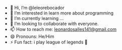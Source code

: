 - 👋 Hi, I’m @leleorebocador
- 👀 I’m interested in learn more about programming
- 🌱 I’m currently learning ...
- 💞️ I’m looking to collaborate with everyone.
- 📫 How to reach me: leonardosalles141@gmail.com
- 😄 Pronouns: He/Him
- ⚡ Fun fact: i play league of legends 🥸

<!---
leleorebocador/leleorebocador is a ✨ special ✨ repository because its `README.md` (this file) appears on your GitHub profile.
You can click the Preview link to take a look at your changes.
--->
